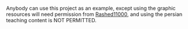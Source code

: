 Anybody can use this project as an example, except using the graphic resources will need permission from [Rashed11000](https://github.com/Rashed11000), and using the persian teaching content is NOT PERMITTED.
